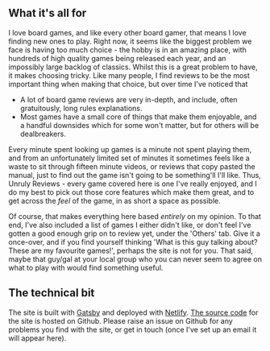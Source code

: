 ## What it's all for

I love board games, and like every other board gamer, that means I love finding new ones to play. Right now, it seems like the biggest problem we face is having too much choice - the hobby is in an amazing place, with hundreds of high quality games being released each year, and an impossibly large backlog of classics. Whilst this is a great problem to have, it makes choosing tricky. Like many people, I find reviews to be the most important thing when making that choice, but over time I've noticed that 

 - A lot of board game reviews are very in-depth, and include, often gratuitously, long rules explanations.
 - Most games have a small core of things that make them enjoyable, and a handful downsides which for some won't matter, but for others will be dealbreakers.

Every minute spent looking up games is a minute not spent playing them, and from an unfortunately limited set of minutes it sometimes feels like a waste to sit through fifteen minute videos, or reviews that copy pasted the manual, just to find out the game isn't going to be something'll I'll like. Thus, Unruly Reviews - every game covered here is one I've really enjoyed, and I do my best to pick out those core features which make them great, and to get across the _feel_ of the game, in as short a space as possible.

Of course, that makes everything here based _entirely_ on my opinion. To that end, I've also included a list of games I either didn't like, or don't feel I've gotten a good enough grip on to review yet, under the 'Others' tab. Give it a once-over, and if you find yourself thinking 'What is this guy talking about? These are my favourite games!', perhaps the site is not for you. That said, maybe that guy/gal at your local group who you can never seem to agree on what to play with would find something useful.

## The technical bit

The site is built with [Gatsby](https://www.gatsbyjs.org/) and deployed with [Netlify](https://www.netlify.com/). [The source code](https://github.com/WonkySpecs/board-game-site) for the site is hosted on Github. Please raise an issue on Github for any problems you find with the site, or get in touch (once I've set up an email it will appear here).
